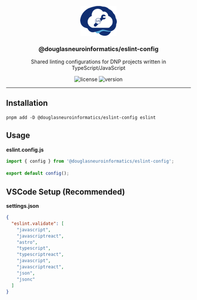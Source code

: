 <!-- PROJECT LOGO -->
<div align="center">
  <a href="https://github.com/DouglasNeuroInformatics/eslint-config">
    <img src="https://raw.githubusercontent.com/DouglasNeuroInformatics/.github/main/assets/img/dnp-utility-logo.png" alt="Logo" width="100" >
  </a>
  <h3 align="center">@douglasneuroinformatics/eslint-config</h3>
  <p align="center">
    Shared linting configurations for DNP projects written in TypeScript/JavaScript 
  </p>
</div>

<!-- PROJECT SHIELDS -->
<div align="center">

![license](https://img.shields.io/github/license/DouglasNeuroInformatics/eslint-config)
![version](https://img.shields.io/github/package-json/v/DouglasNeuroInformatics/eslint-config)

</div>
<hr />

## Installation

```shell
pnpm add -D @douglasneuroinformatics/eslint-config eslint
```

## Usage

**eslint.config.js**

```javascript
import { config } from '@douglasneuroinformatics/eslint-config';

export default config();
```

## VSCode Setup (Recommended)

**settings.json**

```json
{
  "eslint.validate": [
    "javascript",
    "javascriptreact",
    "astro",
    "typescript",
    "typescriptreact",
    "javascript",
    "javascriptreact",
    "json",
    "jsonc"
  ]
}
```
